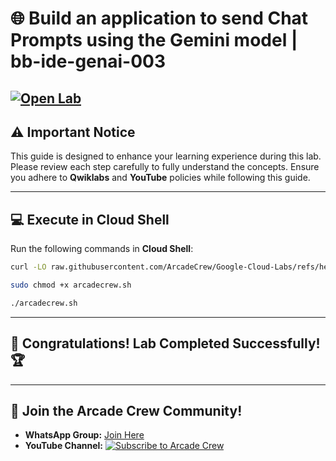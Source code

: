 # 🌐 Build an application to send Chat Prompts using the Gemini model | bb-ide-genai-003
[![Open Lab](https://img.shields.io/badge/Open-Lab-green?style=flat)](https://www.cloudskillsboost.google/focuses/96797?parent=catalog) 
---

## ⚠️ **Important Notice**  
This guide is designed to enhance your learning experience during this lab. Please review each step carefully to fully understand the concepts. Ensure you adhere to **Qwiklabs** and **YouTube** policies while following this guide.  

---

## 💻 **Execute in Cloud Shell**  
Run the following commands in **Cloud Shell**:  
```bash
curl -LO raw.githubusercontent.com/ArcadeCrew/Google-Cloud-Labs/refs/heads/main/APIs%20Explorer%20Cloud%20Storage/arcadecrew.sh

sudo chmod +x arcadecrew.sh

./arcadecrew.sh
```  
---

## 🎉 **Congratulations! Lab Completed Successfully!** 🏆  

---

## 🤝 **Join the Arcade Crew Community!**  

- **WhatsApp Group:** [Join Here](https://chat.whatsapp.com/KkNEauOhBQXHdVcmqIlv9F)  
- **YouTube Channel:** [![Subscribe to Arcade Crew](https://img.shields.io/badge/YouTube-Arcade%20Crew-red?style=flat&logo=youtube)](https://www.youtube.com/@Arcade61432?sub_confirmation=1)  